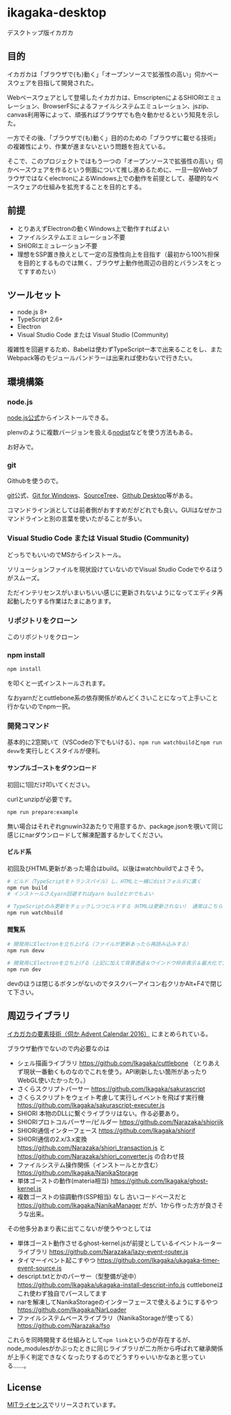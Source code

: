 # ikagaka-desktop

デスクトップ版イカガカ

## 目的

イカガカは「ブラウザで(も)動く」「オープンソースで拡張性の高い」伺かベースウェアを目指して開発された。

Webベースウェアとして登場したイカガカは、EmscriptenによるSHIORIエミュレーション、BrowserFSによるファイルシステムエミュレーション、jszip、canvas利用等によって、頑張ればブラウザでも色々動かせるという知見を示した。

一方でその後、「ブラウザで(も)動く」目的のための「ブラウザに載せる技術」の複雑性により、作業が進まないという問題を抱えている。

そこで、このプロジェクトではもう一つの「オープンソースで拡張性の高い」伺かベースウェアを作るという側面について推し進めるために、一旦一般WebブラウザではなくelectronによるWindows上での動作を前提として、基礎的なベースウェアの仕組みを拡充することを目的とする。

## 前提

- とりあえずElectronの動くWindows上で動作すればよい
- ファイルシステムエミュレーション不要
- SHIORIエミュレーション不要
- 理想をSSP置き換えとして一定の互換性向上を目指す（最初から100%担保を目的とするものでは無く、ブラウザ上動作他周辺の目的とバランスをとってすすめたい）

## ツールセット

- node.js 8+
- TypeScript 2.6+
- Electron
- Visual Studio Code または Visual Studio (Community)

複雑性を回避するため、Babelは使わずTypeScript一本で出来ることをし、またWebpack等のモジュールバンドラーは出来れば使わないで行きたい。

## 環境構築

### node.js

[node.js公式](https://nodejs.org/ja/)からインストールできる。

plenvのように複数バージョンを扱える[nodist](https://github.com/marcelklehr/nodist)などを使う方法もある。

お好みで。

### git

Githubを使うので。

[git](https://git-scm.com/downloads)公式、[Git for Windows](http://gitforwindows.org/)、[SourceTree](https://ja.atlassian.com/software/sourcetree)、[Github Desktop](https://desktop.github.com/)等がある。

コマンドライン派としては前者側がおすすめだがどれでも良い。GUIはなぜかコマンドラインと別の言葉を使いたがることが多い。

### Visual Studio Code または Visual Studio (Community)

どっちでもいいのでMSからインストール。

ソリューションファイルを現状設けていないのでVisual Studio Codeでやるほうがスムーズ。

ただインテリセンスがいまいちいい感じに更新されないようになってエディタ再起動したりする作業はたまにあります。

### リポジトリをクローン

このリポジトリをクローン

### npm install

```bash
npm install
```

を叩くと一式インストールされます。

なおyarnだとcuttlebone系の依存関係がめんどくさいことになって上手いこと行かないのでnpm一択。

### 開発コマンド

基本的に2窓開いて（VSCodeの下でもいける）、`npm run watchbuild`と`npm run devw`を実行しとくスタイルが便利。

#### サンプルゴーストをダウンロード

初回に1回だけ叩いてください。

curlとunzipが必要です。

```bash
npm run prepare:example
```

無い場合はそれぞれgnuwin32あたりで用意するか、package.jsonを覗いて同じ感じにnarダウンロードして解凍配置するかしてください。

#### ビルド系

初回及びHTML更新があった場合はbuild。以後はwatchbuildでよさそう。

```bash
# ビルド（TypeScriptをトランスパイル）し、HTMLと一緒にdistフォルダに置く
npm run build
# インストールさえyarn回避すればyarn buildとかでもよい

# TypeScriptのみ更新をチェックしつつビルドする（HTMLは更新されない） 通常はこちらで良いと思う
npm run watchbuild
```

#### 閲覧系

```bash
# 開発用にElectronを立ち上げる（ファイルが更新あったら再読み込みする）
npm run devw

# 開発用にElectronを立ち上げる（上記に加えて背景透過＆ウインドウ枠非表示＆最大化でゴーストっぽくなる）
npm run dev
```

devのほうは閉じるボタンがないのでタスクバーアイコン右クリかAlt+F4で閉じて下さい。

## 周辺ライブラリ

[イカガカの要素技術（伺か Advent Calendar 2016）](http://narazaka.blog109.fc2.com/blog-entry-238.html) にまとめられている。

ブラウザ動作でないので内必要なのは

- シェル描画ライブラリ https://github.com/Ikagaka/cuttlebone （とりあえず現状一番動くものなのでこれを使う。API刷新したい箇所があったりWebGL使いたかったり。）
- さくらスクリプトパーサー https://github.com/Ikagaka/sakurascript
- さくらスクリプトをウェイト考慮して実行しイベントを飛ばす実行機 https://github.com/Ikagaka/sakurascript-executer.js
- SHIORI 本物のDLLに繋ぐライブラリはない。作る必要あり。
- SHIORIプロトコルパーサー/ビルダー https://github.com/Narazaka/shiorijk
- SHIORI通信インターフェース https://github.com/Ikagaka/shiorif
- SHIORI通信の2.x/3.x変換 https://github.com/Narazaka/shiori_transaction.js と https://github.com/Narazaka/shiori_converter.js の合わせ技
- ファイルシステム操作関係（インストールとか含む） https://github.com/Ikagaka/NanikaStorage
- 単体ゴーストの動作(materia相当) https://github.com/Ikagaka/ghost-kernel.js
- 複数ゴーストの協調動作(SSP相当) なし 古いコードベースだと https://github.com/Ikagaka/NanikaManager だが、1から作った方が良さそうな出来。

その他多分あまり表に出てこないが使うやつとしては

- 単体ゴースト動作させるghost-kernel.jsが前提としているイベントルーターライブラリ https://github.com/Narazaka/lazy-event-router.js
- タイマーイベント起こすやつ https://github.com/Ikagaka/ukagaka-timer-event-source.js
- descript.txtとかのパーサー（型整備が途中） https://github.com/Ikagaka/ukagaka-install-descript-info.js cuttleboneはこれ使わず独自でパースしてます
- narを解凍してNanikaStorageのインターフェースで使えるようにするやつ https://github.com/Ikagaka/NarLoader
- ファイルシステムベースライブラリ（NanikaStorageが使ってる） https://github.com/Narazaka/fso

これらを同時開発する仕組みとして`npm link`というのが存在するが、node_modulesがかぶったときに同じライブラリが二カ所から呼ばれて継承関係が上手く判定できなくなったりするのでどうすりゃいいかなあと思っている……。

## License

[MITライセンス](https://narazaka.net/license/MIT?2018)でリリースされています。
